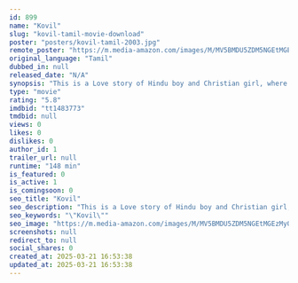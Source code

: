 ```yaml
---
id: 899
name: "Kovil"
slug: "kovil-tamil-movie-download"
poster: "posters/kovil-tamil-2003.jpg"
remote_poster: "https://m.media-amazon.com/images/M/MV5BMDU5ZDM5NGEtMGEzMy00MzU0LWFjZDktOTAzOTIyNTNhMTgxXkEyXkFqcGc@._V1_SX300.jpg"
original_language: "Tamil"
dubbed_in: null
released_date: "N/A"
synopsis: "This is a Love story of Hindu boy and Christian girl, where they have a problem among their peoples."
type: "movie"
rating: "5.8"
imdbid: "tt1483773"
tmdbid: null
views: 0
likes: 0
dislikes: 0
author_id: 1
trailer_url: null
runtime: "148 min"
is_featured: 0
is_active: 1
is_comingsoon: 0
seo_title: "Kovil"
seo_description: "This is a Love story of Hindu boy and Christian girl, where they have a problem among their peoples."
seo_keywords: "\"Kovil\""
seo_image: "https://m.media-amazon.com/images/M/MV5BMDU5ZDM5NGEtMGEzMy00MzU0LWFjZDktOTAzOTIyNTNhMTgxXkEyXkFqcGc@._V1_SX300.jpg"
screenshots: null
redirect_to: null
social_shares: 0
created_at: 2025-03-21 16:53:38
updated_at: 2025-03-21 16:53:38
---
```


